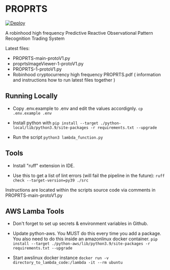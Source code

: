 # PROPRTS

[![Deploy](https://github.com/0x00C0DE/PROPRTS/actions/workflows/main.yml/badge.svg)](https://github.com/0x00C0DE/PROPRTS/actions/workflows/main.yml)

A robinhood high frequency Predictive Reactive Observational Pattern Recognition Trading System

Latest files:

- PROPRTS-main-protoV1.py
- proprtsImageViewer-1-protoV1.py
- PROPRTS-1-protoV1.py
- Robinhood cryptocurrency high frequency PROPRTS.pdf ( information and instructions how to run latest files together )

## Running Locally

- Copy .env.example to .env and edit the values accordignly.
`cp .env.example .env`

- Install python with
`pip install --target ./python-local/lib/python3.9/site-packages -r requirements.txt --upgrade`

- Run the script
`python3 lambda_function.py`

## Tools

- Install "ruff" extension in IDE.

- Use this to get a list of lint errors (will fail the pipeline in the future):
`ruff check --target-version=py39 ./src`

Instructions are located within the scripts source code via comments in PROPRTS-main-protoV1.py

## AWS Lamba Tools

- Don't forget to set up secrets & environment variables in Github.

- Update python-aws. You MUST do this every time you add a package. You also need to do this inside an amazonlinux docker container.
`pip install --target ./python-aws/lib/python3.9/site-packages -r requirements.txt --upgrade`

- Start awslinux docker instance
`docker run -v directory_to_lambda_code:/lambda -it --rm ubuntu`
